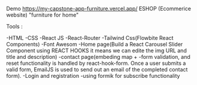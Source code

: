 Demo https://my-capstone-app-furniture.vercel.app/
ESHOP (Ecommerice website)
"furniture for home"

Tools :

-HTML
-CSS
-React JS
-React-Router
-Tailwind Css(Flowbite React Components)
-Font Awesom 
-Home page(Build a React Carousel Slider Component using REACT HOOKS it means we can edite the img URL and title and description)
-contact page(embeding map + 
-form validation, and reset functionality is handled by react-hook-form. Once a user submits a valid form, EmailJS is used to send out an email of the completed contact form).
-Login and registration
-using formik for subscribe functionality

